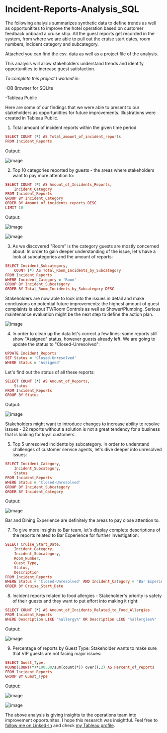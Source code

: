 
# Incident-Reports-Analysis_SQL

The following analysis summarizes synthetic data to define trends as well as opportunitites to improve the hotel operation based on customer feedback onboard a cruise ship. All the guest reports get recorded in the system, from where we are able to pull out the cruise start dates, room numbers, incident category and subcategory.

Attached you can find the csv. data as well as a project file of the analysis.

This analysis will allow stakeholders understand trends and identify opportunities to increase guest satisfaction. 


_To complete this project I worked in:_

-DB Browser for SQLite

-Tableau Public


Here are some of our findings that we were able to present to our stakeholders as opportunitties for future improvements.
Illustrations were created in Tableau Public.


1. Total amount of incident reports within the given time period:

```ruby
SELECT COUNT (*) AS Total_amount_of_incident_reports
FROM Incident_Reports
```
Output:

![image](https://github.com/user-attachments/assets/4138059f-b6c9-47d6-8bb4-8a016baf118e)


2. Top 10 categories reported by guests - the areas where stakeholders want to pay more attention to:

```ruby
SELECT COUNT (*) AS Amount_of_Incidents_Reports,
	Incident_Category
FROM Incident_Reports
GROUP BY Incident_Category
ORDER BY Amount_of_incidents_reports DESC
LIMIT 10
```
Output:

![image](https://github.com/user-attachments/assets/c75f4685-70aa-449c-8e9d-639749197ef9)

![image](https://github.com/user-attachments/assets/499af07b-04bc-4e9e-8a17-81ea5e9b4ee2)

  
3. As we discovered "Room" is the category guests are mostly concerned about. In order to gain deeper understanding of the issue, let's have a look at subcategories and the amount of reports:

```ruby
SELECT Incident_Subcategory,
	COUNT (*) AS Total_Room_Incidents_by_Subcategory
FROM Incident_Reports
WHERE Incident_Category = 'Room'
GROUP BY Incident_Subcategory
ORDER BY Total_Room_Incidents_by_Subcategory DESC
```

Stakeholders are now able to look into the issues in detail and make conclusions on potential future improvements: the highest amount of guest complaints is about TV/Room Controls as well as Shower/Plumbing. Serious maintenance evaluation might be the next step to define the action plan.

![image](https://github.com/user-attachments/assets/41d238d1-0326-46f5-9993-b0c7d74c4348)


4. In order to clean up the data let's correct a few lines: some reports still show "Assigned" status, however guests already left. We are going to update the status to "Closed-Unresolved":

```ruby
UPDATE Incident_Reports
SET Status = 'Closed-Unresolved'
WHERE Status = 'Assigned'
```

Let's find out the status of all these reports:

```ruby
SELECT COUNT (*) AS Amount_of_Reports,
	Status
FROM Incident_Reports
GROUP BY Status
```
Output:

![image](https://github.com/user-attachments/assets/61ecee74-6855-47c0-b854-cdffb14a0483)


Stakeholders might want to introduce changes to increase ability to resolve issues - 22 reports without a solution is not a great tendency for a business that is looking for loyal customers.

5. Top 5 unresolved incidents by subcategory. In order to understand challenges of customer service agents, let's dive deeper into unresolved issues:

```ruby
SELECT Incident_Category,
	Incident_Subcategory,
	Status
FROM Incident_Reports
WHERE Status = 'Closed-Unresolved'
GROUP BY Incident_Subcategory
ORDER BY Incident_Category
```
Output: 

![image](https://github.com/user-attachments/assets/2cb8d6bc-71c2-4932-b912-dc24436c4af0)

Bar and Dining Experience are definitely the areas to pay close attention to.

7. To give more insights to Bar team, let's display complete descriptions of the reports related to Bar Experience for further investigation:

```ruby
SELECT Cruise_Start_Date,
	Incident_Category,
	Incident_Subcategory,
	Room_Number,
	Guest_Type,
	Status,
	Description
FROM Incident_Reports
WHERE Status = 'Closed-Unresolved' AND Incident_Category = 'Bar Experience'
ORDER BY Cruise_Start_Date
```

8. Incident reports related to food allergies - Stakeholder's priority is safety of their guests and they want to put effort into making it right:

```ruby
SELECT COUNT (*) AS Amount_of_Incidents_Related_to_Food_Allergies
FROM Incident_Reports
WHERE Description LIKE "%allergy%" OR Description LIKE "%allergies%"
```
Output: 

![image](https://github.com/user-attachments/assets/272f651d-0ad8-4123-a30c-fef24b6c7597)


9. Percentage of reports by Guest Type: Stakeholder wants to make sure that VIP guests are not facing major issues:

```ruby
SELECT Guest_Type,
ROUND(COUNT(*)*100.00/sum(count(*)) over(),2) AS Percent_of_reports
FROM Incident_Reports
GROUP BY Guest_Type
```
Output:

![image](https://github.com/user-attachments/assets/6150f047-01d8-4d27-9b7c-69297fc6bc85)

![image](https://github.com/user-attachments/assets/304dcad6-fef7-40fa-a09d-295ab2cdcc94)


The above analysis is giving insights to the operations team into improvement opportunites. 
I hope this research was insightful. Feel free to [follow me on Linked-In](https://www.linkedin.com/in/Nadia-usalko/) and check [my Tableau profile](https://public.tableau.com/app/profile/nadezhda.usalko/vizzes).
